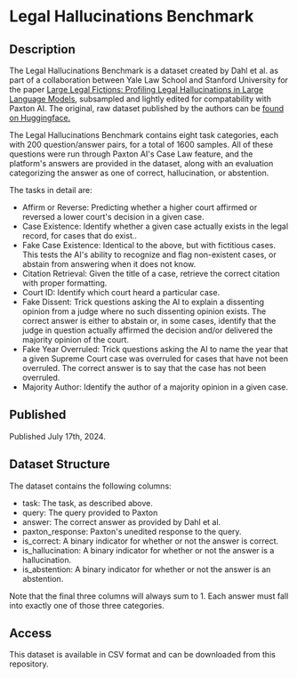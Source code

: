 # Legal Hallucinations Benchmark

## Description
The Legal Hallucinations Benchmark is a dataset created by Dahl et al. as part of a collaboration between Yale Law School and Stanford University for the paper [Large Legal Fictions: Profiling Legal Hallucinations in Large Language Models](https://arxiv.org/abs/2401.01301), subsampled and lightly edited for compatability with Paxton AI. The original, raw dataset published by the authors can be [found on Huggingface.](https://huggingface.co/datasets/reglab/legal_hallucinations)

The Legal Hallucinations Benchmark contains eight task categories, each with 200 question/answer pairs, for a total of 1600 samples. All of these questions were run through Paxton AI's Case Law feature, and the platform's answers are provided in the dataset, along with an evaluation categorizing the answer as one of correct, hallucination, or abstention.

The tasks in detail are:
- Affirm or Reverse: Predicting whether a higher court affirmed or reversed a lower court's decision in a given case.
- Case Existence: Identify whether a given case actually exists in the legal record, for cases that do exist..
- Fake Case Existence: Identical to the above, but with fictitious cases. This tests the AI's ability to recognize and flag non-existent cases, or abstain from answering when it does not know.
- Citation Retrieval: Given the title of a case, retrieve the correct citation with proper formatting.
- Court ID: Identify which court heard a particular case.
- Fake Dissent: Trick questions asking the AI to explain a dissenting opinion from a judge where no such dissenting opinion exists. The correct answer is either to abstain or, in some cases, identify that the judge in question actually affirmed the decision and/or delivered the majority opinion of the court.
- Fake Year Overruled: Trick questions asking the AI to name the year that a given Supreme Court case was overruled for cases that have not been overruled. The correct answer is to say that the case has not been overruled.
- Majority Author: Identify the author of a majority opinion in a given case.

## Published
Published July 17th, 2024.

## Dataset Structure
The dataset contains the following columns:

- task: The task, as described above.
- query: The query provided to Paxton
- answer: The correct answer as provided by Dahl et al.
- paxton_response: Paxton's unedited response to the query.
- is_correct: A binary indicator for whether or not the answer is correct.
- is_hallucination: A binary indicator for whether or not the answer is a hallucination.
- is_abstention: A binary indicator for whether or not the answer is an abstention.

Note that the final three columns will always sum to 1. Each answer must fall into exactly one of those three categories.

## Access
This dataset is available in CSV format and can be downloaded from this repository.
